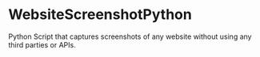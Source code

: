 # WebsiteScreenshotPython
Python Script that captures screenshots of any website without using any third parties or APIs.
